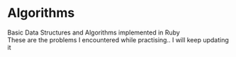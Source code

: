 # Algorithms
Basic Data Structures and Algorithms implemented in Ruby<br>
These are the problems I encountered while practising.. I will keep updating it
